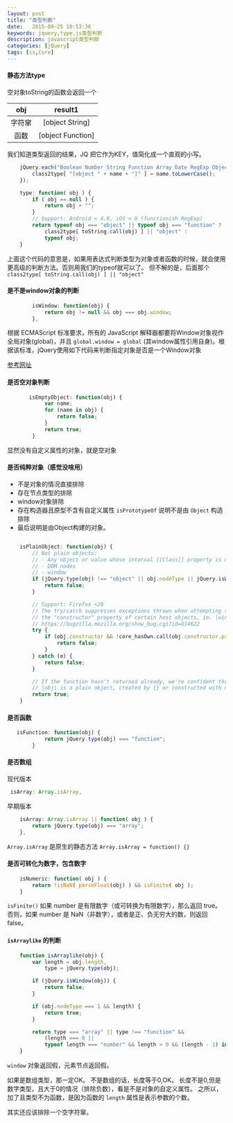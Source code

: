 ```yaml
---
layout: post
title: "类型判断"
date:   2015-09-25 10:53:36
keywords: jquery,type,js类型判断
description: javascript类型判断
categories: [jQuery]
tags: [is,Core]
---
```


#### 静态方法type

空对象toString的函数会返回一个

|obj|result1|
|:---:|:---:|
|字符窜|[object String]|
|函数|[object Function]|

我们知道类型返回的结果，JQ 把它作为KEY，值简化成一个直观的小写。

```js
	jQuery.each("Boolean Number String Function Array Date RegExp Object Error".split(" "), function(i, name) {
    	class2type[ "[object " + name + "]" ] = name.toLowerCase();
    });
```

```js
	type: function( obj ) {
		if ( obj == null ) {
			return obj + "";
		}
		// Support: Android < 4.0, iOS < 6 (functionish RegExp)
		return typeof obj === "object" || typeof obj === "function" ?
			class2type[ toString.call(obj) ] || "object" :
			typeof obj;
	}
```

上面这个代码的意思是，如果用表达式判断类型为对象或者函数的时候，就会使用更高级的判断方法。否则用我们的typeof就可以了。
但不解的是，后面那个 `class2type[ toString.call(obj) ] || "object" `

#### 是不是window对象的判断

```js
        isWindow: function(obj) {
            return obj != null && obj === obj.window;
        },
```
根据 ECMAScript 标准要求，所有的 JavaScript 解释器都要将Window对象视作全局对象(global)，并且 `global.window = global` (其window属性引用自身)。根据该标准，jQuery使用如下代码来判断指定对象是否是一个Window对象

[参考网址][aaa]

[aaa]: http://www.365mini.com/page/jquery_iswindow.htm

#### 是否空对象判断

```js
       isEmptyObject: function(obj) {
            var name;
            for (name in obj) {
                return false;
            }
            return true;
        }
```

显然没有自定义属性的对象，就是空对象

#### 是否纯粹对象（感觉没啥用）

* 不是对象的情况直接排除
* 存在节点类型的排除
* window对象排除
* 存在构造器且原型不含有自定义属性 `isPrototypeOf` 说明不是由 `Object` 构造 排除
* 最后说明是由Object构建的对象。

```js

	isPlainObject: function(obj) {
		// Not plain objects:
		// - Any object or value whose internal [[Class]] property is not "[object Object]"
		// - DOM nodes
		// - window
		if (jQuery.type(obj) !== "object" || obj.nodeType || jQuery.isWindow(obj)) {
			return false;
		}

		// Support: Firefox <20
		// The try/catch suppresses exceptions thrown when attempting to access
		// the "constructor" property of certain host objects, ie. |window.location|
		// https://bugzilla.mozilla.org/show_bug.cgi?id=814622
		try {
			if (obj.constructor && !core_hasOwn.call(obj.constructor.prototype, "isPrototypeOf")) {
				return false;
			}
		} catch (e) {
			return false;
		}

		// If the function hasn't returned already, we're confident that
		// |obj| is a plain object, created by {} or constructed with new Object
		return true;
	}

```

#### 是否函数

```js
   isFunction: function(obj) {	
            return jQuery.type(obj) === "function";
        }
```

#### 是否数组

现代版本

```js
 isArray: Array.isArray,
```
早期版本

```js
	isArray: Array.isArray || function( obj ) {
		return jQuery.type(obj) === "array";
	},
```

`Array.isArray` 是原生的静态方法 `Array.isArray = function() {}`


#### 是否可转化为数字，包含数字


```js
	isNumeric: function( obj ) {
		return !isNaN( parseFloat(obj) ) && isFinite( obj );
	}
```

`isFinite()` 如果 number 是有限数字（或可转换为有限数字），那么返回 true。否则，如果 number 是 NaN（非数字），或者是正、负无穷大的数，则返回 false。

#### `isArraylike` 的判断 

```js
    function isArraylike(obj) {
        var length = obj.length,
            type = jQuery.type(obj);

        if (jQuery.isWindow(obj)) {
            return false;
        }

        if (obj.nodeType === 1 && length) {
            return true;
        }

        return type === "array" || type !== "function" &&
            (length === 0 ||
            typeof length === "number" && length > 0 && (length - 1) in obj);
    }

```
`window` 对象返回假，元素节点返回假。

如果是数组类型，那一定OK。
不是数组的话，长度等于0,OK。
长度不是0,但是数字类型，且大于0的情况（排除负数），看是不是对象的自定义属性。
之所以，加了且类型不为函数，是因为函数的 `length` 属性是表示参数的个数。


其实还应该排除一个空字符窜。
